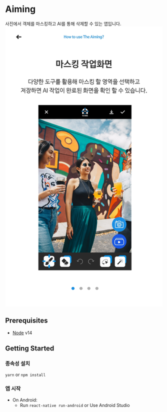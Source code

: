 # Aiming
사진에서 객체를 마스킹하고 AI를 통해 삭제할 수 있는 앱입니다.
![img](./앱소개페이지.jpg)


## Prerequisites

- [Node](https://nodejs.org) v14

## Getting Started

### 종속성 설치
`yarn` or `npm install`

### 앱 시작

- On Android:
  - Run `react-native run-android` or Use Android Studio
